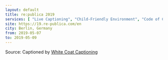 ```yaml
---
layout: default
title: re:publica 2019
services: [ "Live Captioning", "Child-Friendly Environment", "Code of Conduct", "Student Rates" ]
site: https://19.re-publica.com/en
city: Berlin, Germany
from: 2019-05-07
to: 2019-05-09
---
```


Source: Captioned by [White Coat Captioning](http://www.whitecoatcaptioning.com/)
